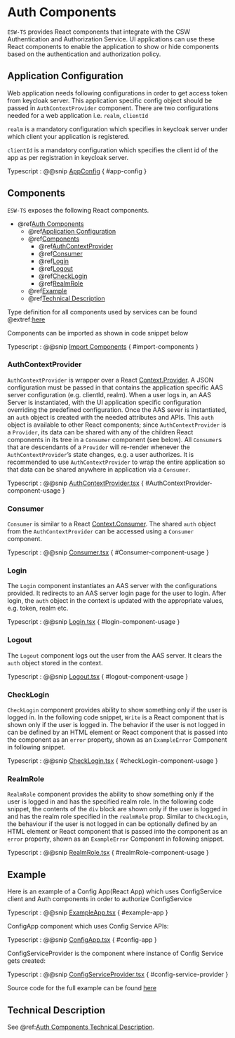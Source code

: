# Auth Components

`ESW-TS` provides React components that integrate with the CSW
Authentication and Authorization Service. UI applications can use these React components to
enable the application to show or hide components based on the authentication and authorization policy.

## Application Configuration

Web application needs following configurations in order to get access token from keycloak server. This application specific
config object should be passed in `AuthContextProvider` component. There are two configurations needed for a web application
i.e. `realm`, `clientId`

`realm` is a mandatory configuration which specifies in keycloak server under which client your application is registered.

`clientId` is a mandatory configuration which specifies the client id of the app as per registration
in keycloak server.

Typescript
:   @@snip [AppConfig](../../../../example/src/config/AppConfig.ts) { #app-config }

## Components

`ESW-TS` exposes the following React components.

- @ref[Auth Components](#auth-components)
  - @ref[Application Configuration](#application-configuration)
  - @ref[Components](#components)
    - @ref[AuthContextProvider](#authcontextprovider)
    - @ref[Consumer](#consumer)
    - @ref[Login](#login)
    - @ref[Logout](#logout)
    - @ref[CheckLogin](#checklogin)
    - @ref[RealmRole](#realmrole)
  - @ref[Example](#example)
  - @ref[Technical Description](#technical-description)

Type definition for all components used by services can be found @extref:[here](ts-docs:modules/components.html)

Components can be imported as shown in code snippet below

Typescript
:   @@snip [Import Components](../../../../example/src/components/NavComponent.tsx) { #import-components }

### AuthContextProvider

`AuthContextProvider` is wrapper over a React [Context.Provider](https://reactjs.org/docs/context.html#contextprovider).
A JSON configuration must be passed in that contains the application specific AAS server configuration
(e.g. clientId, realm). When a user logs in, an AAS Server is instantiated, with the UI application specific
configuration overriding the predefined configuration.
Once the AAS sever is instantiated, an `auth` object is created with the needed attributes and APIs. This `auth` object
is available to other React components; since `AuthContextProvider` is a `Provider`, its data can be shared with any of
the children React components in its tree in a `Consumer` component (see below). All `Consumer`s that are
descendants of a `Provider` will re-render whenever the `AuthContextProvider`’s state changes, e.g. a user authorizes.
It is recommended to use `AuthContextProvider` to wrap the entire application so that data can be shared anywhere in
application via a `Consumer`.

Typescript
:   @@snip [AuthContextProvider.tsx](../../../../example/src/components/ExampleApp.tsx) { #AuthContextProvider-component-usage }

### Consumer

`Consumer` is similar to a React [Context.Consumer](https://reactjs.org/docs/context.html#contextconsumer).
The shared `auth` object from the `AuthContextProvider` can be accessed using a `Consumer` component.

Typescript
:   @@snip [Consumer.tsx](../../../../example/src/components/Read.tsx) { #Consumer-component-usage }

### Login

The `Login` component instantiates an AAS server with the configurations provided. It redirects to an AAS server login page
for the user to login. After login, the `auth` object in the context is updated with the appropriate values,
e.g. token, realm etc.

Typescript
:   @@snip [Login.tsx](../../../../example/src/components/NavComponent.tsx) { #login-component-usage }

### Logout

The `Logout` component logs out the user from the AAS server. It clears the `auth` object stored in the context.

Typescript
:   @@snip [Logout.tsx](../../../../example/src/components/NavComponent.tsx) { #logout-component-usage }

### CheckLogin

`CheckLogin` component provides ability to show something only if the user is logged in.
In the following code snippet, `Write` is a React component that is shown only if the user is logged in.
The behavior if the user is not logged in can be defined by an HTML element or React component that is
passed into the component as an `error` property, shown as an `ExampleError` Component in following snippet.

Typescript
:   @@snip [CheckLogin.tsx](../../../../example/src/components/ExampleApp.tsx) { #checkLogin-component-usage }

### RealmRole

`RealmRole` component provides the ability to show something only if the user is logged in and has the specified realm role.
In the following code snippet, the contents of the `div` block are shown only if the user is logged in and
has the realm role specified in the `realmRole` prop.  Similar to `CheckLogin`,
the behaviour if the user is not logged in can be optionally defined by an HTML element or React component
that is passed into the component as an `error` property, shown as an `ExampleError` Component in following snippet.

Typescript
:   @@snip [RealmRole.tsx](../../../../example/src/components/ExampleApp.tsx) { #realmRole-component-usage }

## Example

Here is an example of a Config App(React App) which uses ConfigService client
and Auth components in order to authorize ConfigService

Typescript
:   @@snip [ExampleApp.tsx](../../../../example/src/components/ExampleApp.tsx) { #example-app }

ConfigApp component which uses Config Service APIs:

Typescript
:   @@snip [ConfigApp.tsx](../../../../example/src/components/config/ConfigApp.tsx) { #config-app }

ConfigServiceProvider is the component where instance of Config Service gets created:

Typescript
:   @@snip [ConfigServiceProvider.tsx](../../../../example/src/components/config/context/ConfigServiceProvider.tsx) { #config-service-provider }

Source code for the full example can be found [here]($github.dir.base_url$/example/src)

## Technical Description

See @ref:[Auth Components Technical Description](../technical/auth-components.md).
